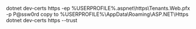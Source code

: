 dotnet dev-certs https -ep %USERPROFILE%\.aspnet\https\Tenants.Web.pfx -p P@ssw0rd
copy to %USERPROFILE%\AppData\Roaming\ASP.NET\Https
dotnet dev-certs https --trust
